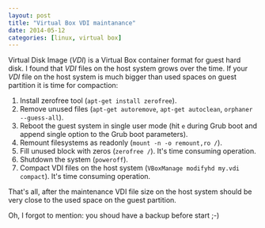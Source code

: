 ```yaml
---
layout: post
title: "Virtual Box VDI maintanance"
date: 2014-05-12
categories: [linux, virtual box]
---
```


Virtual Disk Image (_VDI_) is a Virtual Box container format for guest hard
disk. I found that _VDI_ files on the host system grows over the time. If your
_VDI_ file on the host system is much bigger than used spaces on guest partition
it is time for compaction:

1. Install zerofree tool (`apt-get install zerofree`).
2. Remove unused files (`apt-get autoremove`, `apt-get autoclean`, `orphaner --guess-all`).
3. Reboot the guest system in single user mode (hit `e` during Grub boot and append single option to the Grub boot parameters).
4. Remount filesystems as readonly (`mount -n -o remount,ro /`).
5. Fill unused block with zeros (`zerofree /`). It's time consuming operation.
6. Shutdown the system (`poweroff`).
7. Compact VDI files on the host system (`VBoxManage modifyhd my.vdi compact`). It's time consuming operation.

That's all, after the maintenance VDI file size on the host system should be
very close to the used space on the guest partition.

Oh, I forgot to mention: you shoud have a backup before start ;-)
